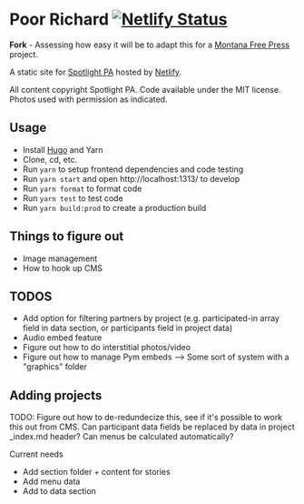 # Poor Richard [![Netlify Status](https://api.netlify.com/api/v1/badges/0bc95633-f6ac-4e3b-993f-2ec13af97eba/deploy-status)](https://app.netlify.com/sites/poor-richard-spotlightpa/deploys)

**Fork** - Assessing how easy it will be to adapt this for a [Montana Free Press](https://montanafreepress.org/) project.

A static site for [Spotlight PA](https://www.spotlightpa.org) hosted by [Netlify](https://www.netlify.com/).

All content copyright Spotlight PA. Code available under the MIT license. Photos used with permission as indicated.

## Usage
- Install [Hugo](https://gohugo.io/) and Yarn
- Clone, cd, etc.
- Run `yarn` to setup frontend dependencies and code testing
- Run `yarn start` and open http://localhost:1313/ to develop
- Run `yarn format` to format code
- Run `yarn test` to test code
- Run `yarn build:prod` to create a production build

## Things to figure out
* Image management
* How to hook up CMS

## TODOS
* Add option for filtering partners by project (e.g. participated-in array field in data section, or participants field in project data)
* Audio embed feature
* Figure out how to do interstitial photos/video
* Figure out how to manage Pym embeds --> Some sort of system with a "graphics" folder

## Adding projects

TODO: Figure out how to de-redundecize this, see if it's possible to work this out from CMS. Can participant data fields be replaced by data in project _index.md header? Can menus be calculated automatically?

Current needs
* Add section folder + content for stories
* Add menu data
* Add to data section